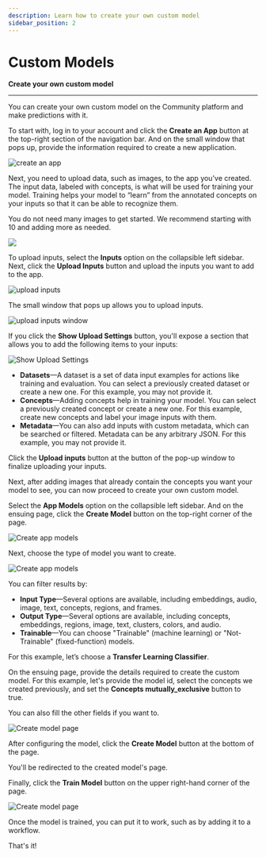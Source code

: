 ```yaml
---
description: Learn how to create your own custom model
sidebar_position: 2
---
```


# Custom Models

**Create your own custom model**
<hr />

You can create your own custom model on the Community platform and make predictions with it. 

To start with, log in to your account and click the **Create an App** button at the top-right section of the navigation bar. And on the small window that pops up, provide the information required to create a new application. 

![create an app](/img/community_2/custom_model_create_new_app.png)

Next, you need to upload data, such as images, to the app you've created. The input data, labeled with concepts, is what will be used for training your model. Training helps your model to “learn” from the annotated concepts on your inputs so that it can be able to recognize them. 

You do not need many images to get started. We recommend starting with 10 and adding more as needed.

![](/img/illustration-training.png)

To upload inputs, select the **Inputs** option on the collapsible left sidebar. Next, click the **Upload Inputs** button and upload the inputs you want to add to the app.

![upload inputs](/img/community_2/custom_model_upload_inputs.png)

The small window that pops up allows you to upload inputs. 

![upload inputs window](/img/community_2/custom_models_upload_inputs_window.png)

If you click the **Show Upload Settings** button, you'll expose a section that allows you to add the following items to your inputs:

![Show Upload Settings](/img/community_2/custom_model_show_upload_settings.png)

- **Datasets**—A dataset is a set of data input examples for actions like training and evaluation. You can select a previously created dataset or create a new one. For this example, you may not provide it. 
- **Concepts**—Adding concepts help in training your model. You can select a previously created concept or create a new one. For this example, create new concepts and label your image inputs with them.
- **Metadata**—You can also add inputs with custom metadata, which can be searched or filtered. Metadata can be any arbitrary JSON. For this example, you may not provide it. 

Click the **Upload inputs** button at the button of the pop-up window to finalize uploading your inputs. 

Next, after adding images that already contain the concepts you want your model to see, you can now proceed to create your own custom model.

Select the **App Models** option on the collapsible left sidebar. And on the ensuing page, click the **Create Model** button on the top-right corner of the page.

![Create app models](/img/community_2/custom_model_create_model.png)

Next, choose the type of model you want to create. 

![Create app models](/img/community_2/custom_model_create_new_model.png)

You can filter results by:

- **Input Type**—Several options are available, including embeddings, audio, image, text, concepts, regions, and frames. 
- **Output Type**—Several options are available, including concepts, embeddings, regions, image, text, clusters, colors, and audio.
- **Trainable**—You can choose "Trainable" \(machine learning\) or "Not-Trainable" \(fixed-function\) models.

For this example, let’s choose a **Transfer Learning Classifier**. 

On the ensuing page, provide the details required to create the custom model. For this example, let's provide the model id, select the concepts we created previously, and set the **Concepts mutually_exclusive** button to true. 

You can also fill the other fields if you want to. 

![Create model page](/img/community_2/custom_model_create_model_page.png)

After configuring the model, click the **Create Model** button at the bottom of the page.

You'll be redirected to the created model's page.

Finally, click the **Train Model** button on the upper right-hand corner of the page. 

![Create model page](/img/community_2/custom_model_created_model_page.png)

Once the model is trained, you can put it to work, such as by adding it to a workflow. 

That's it!

